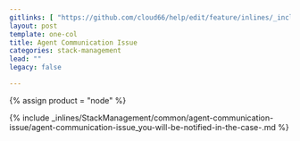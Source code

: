 ```yaml
---
gitlinks: [ "https://github.com/cloud66/help/edit/feature/inlines/_includes/_inlines/StackManagement/common/agent-communication-issue/agent-communication-issue_you-will-be-notified-in-the-case-.html" ]
layout: post
template: one-col
title: Agent Communication Issue
categories: stack-management
lead: ""
legacy: false

---
```

{% assign product = "node" %}

{% include _inlines/StackManagement/common/agent-communication-issue/agent-communication-issue_you-will-be-notified-in-the-case-.md %}

